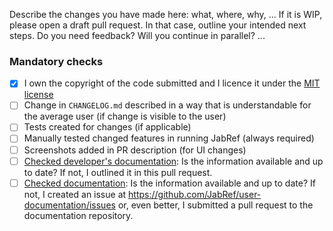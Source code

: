 <!-- YOU HAVE TO MODIFY THIS TEXT TO FIT YOUR PR. OTHERWISE, YOUR PR WILL BE CLOSED WITHOUT FURTHER COMMENT. -->

Describe the changes you have made here: what, where, why, ...
If it is WIP, please open a draft pull request. In that case, outline your intended next steps. Do you need feedback? Will you continue in parallel? ...

<!-- LINK THE ISSUE WITH THE "Closes" KEYWORD -->
<!-- Example: Closes (link) OR Closes #xyz -->

### Mandatory checks

<!--
This checklist is mandatory even if you submit a draft pull request.
For instance, a screenshot helps in reviewing - even if your code is not 100% complete.

Go through the list below. Keep all the items. Mark them as follows: 
[x] done 
[ ] not done 
[/] not applicable
-->

- [x] I own the copyright of the code submitted and I licence it under the [MIT license](https://github.com/JabRef/jabref/blob/main/LICENSE)
- [ ] Change in `CHANGELOG.md` described in a way that is understandable for the average user (if change is visible to the user)
- [ ] Tests created for changes (if applicable)
- [ ] Manually tested changed features in running JabRef (always required)
- [ ] Screenshots added in PR description (for UI changes)
- [ ] [Checked developer's documentation](https://devdocs.jabref.org/): Is the information available and up to date? If not, I outlined it in this pull request.
- [ ] [Checked documentation](https://docs.jabref.org/): Is the information available and up to date? If not, I created an issue at <https://github.com/JabRef/user-documentation/issues> or, even better, I submitted a pull request to the documentation repository.
